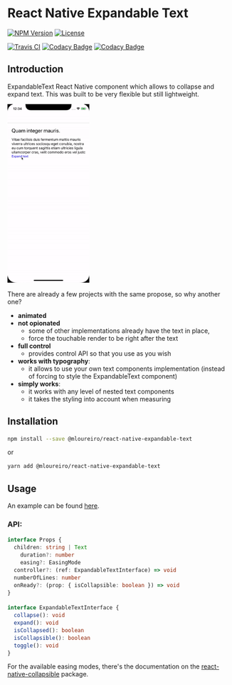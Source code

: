 # React Native Expandable Text

[![NPM Version](http://img.shields.io/npm/v/@mloureiro/react-native-expandable-text.svg?style=flat-square)](https://npmjs.com/package/react-native-expandable-text)
[![License](http://img.shields.io/npm/l/@mloureiro/react-native-expandable-text.svg?style=flat-square)](https://tldrlegal.com/license/-isc-license)

[![Travis CI](https://travis-ci.com/mloureiro/react-native-expandable-text.svg?branch=master)](https://travis-ci.com/mloureiro/react-native-expandable-text)
[![Codacy Badge](https://api.codacy.com/project/badge/Coverage/fc321bbba83d4ddab1031a825e09dbe4)](https://www.codacy.com/app/mloureiro.dev/react-native-expandable-text?utm_source=github.com&utm_medium=referral&utm_content=mloureiro/react-native-expandable-text&utm_campaign=Badge_Coverage)
[![Codacy Badge](https://api.codacy.com/project/badge/Grade/fc321bbba83d4ddab1031a825e09dbe4)](https://www.codacy.com/app/mloureiro.dev/react-native-expandable-text?utm_source=github.com&utm_medium=referral&utm_content=mloureiro/react-native-expandable-text&utm_campaign=Badge_Grade)

## Introduction

ExpandableText React Native component which allows to collapse and expand text. This was built to be very flexible but still lightweight.

<img src="./assets/readme-example.gif" alt="component at work example" height=400 />

There are already a few projects with the same propose, so why another one?

-   **animated**
-   **not opionated**
    -   some of other implementations already have the text in place, 
    -   force the touchable render to be right after the text
-   **full control**
    -   provides control API so that you use as you wish
-   **works with typography**: 
    -   it allows to use your own text components implementation (instead of forcing to style the ExpandableText component)
-   **simply works**: 
    -   it works with any level of nested text components
    -   it takes the styling into account when measuring

## Installation

```bash
npm install --save @mloureiro/react-native-expandable-text
```

or 

```bash
yarn add @mloureiro/react-native-expandable-text
```

## Usage

An example can be found [here](./example).

### API:

```typescript
interface Props {
  children: string | Text
	duration?: number
	easing?: EasingMode
  controller?: (ref: ExpandableTextInterface) => void
  numberOfLines: number
  onReady?: (prop: { isCollapsible: boolean }) => void
}

interface ExpandableTextInterface {
  collapse(): void
  expand(): void
  isCollapsed(): boolean
  isCollapsible(): boolean
  toggle(): void
}
```

For the available easing modes, there's the documentation on the [react-native-collapsible](https://github.com/oblador/react-native-collapsible#properties) package.
